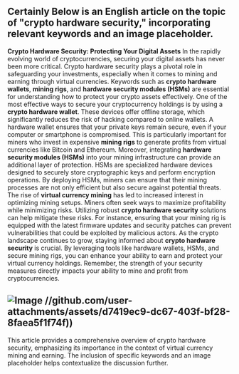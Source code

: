 Certainly Below is an English article on the topic of "crypto hardware security," incorporating relevant keywords and an image placeholder.
---
**Crypto Hardware Security: Protecting Your Digital Assets**
In the rapidly evolving world of cryptocurrencies, securing your digital assets has never been more critical. Crypto hardware security plays a pivotal role in safeguarding your investments, especially when it comes to mining and earning through virtual currencies. Keywords such as **crypto hardware wallets**, **mining rigs**, and **hardware security modules (HSMs)** are essential for understanding how to protect your crypto assets effectively.
One of the most effective ways to secure your cryptocurrency holdings is by using a **crypto hardware wallet**. These devices offer offline storage, which significantly reduces the risk of hacking compared to online wallets. A hardware wallet ensures that your private keys remain secure, even if your computer or smartphone is compromised. This is particularly important for miners who invest in expensive **mining rigs** to generate profits from virtual currencies like Bitcoin and Ethereum.
Moreover, integrating **hardware security modules (HSMs)** into your mining infrastructure can provide an additional layer of protection. HSMs are specialized hardware devices designed to securely store cryptographic keys and perform encryption operations. By deploying HSMs, miners can ensure that their mining processes are not only efficient but also secure against potential threats.
The rise of **virtual currency mining** has led to increased interest in optimizing mining setups. Miners often seek ways to maximize profitability while minimizing risks. Utilizing robust **crypto hardware security** solutions can help mitigate these risks. For instance, ensuring that your mining rig is equipped with the latest firmware updates and security patches can prevent vulnerabilities that could be exploited by malicious actors.
As the crypto landscape continues to grow, staying informed about **crypto hardware security** is crucial. By leveraging tools like hardware wallets, HSMs, and secure mining rigs, you can enhance your ability to earn and protect your virtual currency holdings. Remember, the strength of your security measures directly impacts your ability to mine and profit from cryptocurrencies.

![Image](https://github.com/user-attachments/assets/4a25d116-2220-4385-b08e-f287af8fcbc4)
 //github.com/user-attachments/assets/d7419ec9-dc67-403f-bf28-8faea5f1f74f))
---
This article provides a comprehensive overview of crypto hardware security, emphasizing its importance in the context of virtual currency mining and earning. The inclusion of specific keywords and an image placeholder helps contextualize the discussion further.
